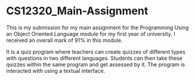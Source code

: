# CS12320_Main-Assignment

This is my submission for my main assignment for the Programming Using an Object Oriented Language module for my first year of university. I received an overall mark of 91% in this module. 

It is a quiz program where teachers can create quizzes of different types with questions in two different languages. Students can then take these quizzes within the same program and get assessed by it. The program is interacted with using a textual interface.
